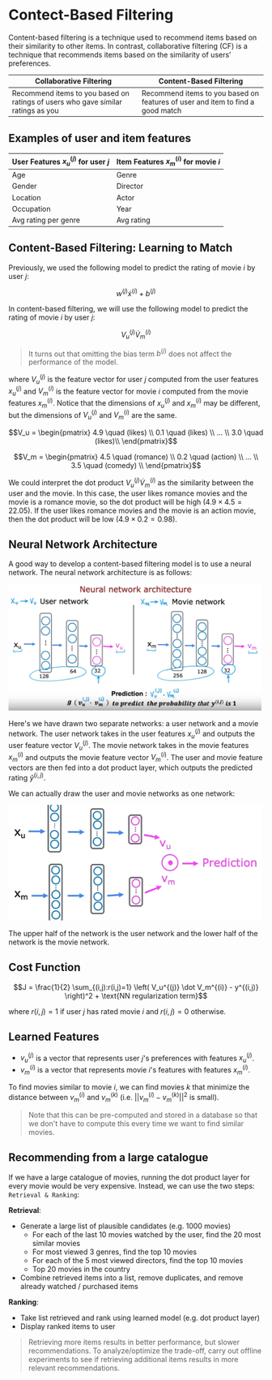 # Contect-Based Filtering
Content-based filtering is a technique used to recommend items based on their similarity to other items. In contrast, collaborative filtering (CF) is a technique that recommends items based on the similarity of users’ preferences.

| Collaborative Filtering | Content-Based Filtering |
| --- | --- |
| Recommend items to you based on ratings of users who gave similar ratings as you | Recommend items to you based on features of user and item to find a good match |

## Examples of user and item features
| User Features $x_u^{(j)}$ for user $j$ | Item Features $x_m^{(i)}$ for movie $i$ |
| --- | --- |
| Age | Genre |
| Gender | Director |
| Location | Actor |
| Occupation | Year |
| Avg rating per genre | Avg rating |

## Content-Based Filtering: Learning to Match
Previously, we used the following model to predict the rating of movie $i$ by user $j$:

$$w^{(j)} \dot x^{(i)} + b^{(j)}$$

In content-based filtering, we will use the following model to predict the rating of movie $i$ by user $j$:

$$V_u^{(j)} \dot V_m^{(i)}$$

> It turns out that omitting the bias term $b^{(j)}$ does not affect the performance of the model.

where $V_u^{(j)}$ is the feature vector for user $j$ computed from the user features $x_u^{(j)}$ and $V_m^{(i)}$ is the feature vector for movie $i$ computed from the movie features $x_m^{(i)}$. Notice that the dimensions of $x_u^{(j)}$ and $x_m^{(i)}$ may be different, but the dimensions of $V_u^{(j)}$ and $V_m^{(i)}$ are the same.

$$V_u =
\begin{pmatrix}
4.9 \quad (likes) \\
0.1 \quad (likes) \\
... \\
3.0 \quad (likes)\\
\end{pmatrix}$$

$$V_m =
\begin{pmatrix}
4.5 \quad (romance) \\
0.2 \quad (action) \\
... \\
3.5 \quad (comedy) \\
\end{pmatrix}$$

We could interpret the dot product $V_u^{(j)} \dot V_m^{(i)}$ as the similarity between the user and the movie. In this case, the user likes romance movies and the movie is a romance movie, so the dot product will be high ($4.9 \times 4.5 = 22.05$). If the user likes romance movies and the movie is an action movie, then the dot product will be low ($4.9 \times 0.2 = 0.98$).

## Neural Network Architecture
A good way to develop a content-based filtering model is to use a neural network. The neural network architecture is as follows:

<img src="media/nn_arch.png" width="500" style="align: center"/>

Here's we have drawn two separate networks: a user network and a movie network. The user network takes in the user features $x_u^{(j)}$ and outputs the user feature vector $V_u^{(j)}$. The movie network takes in the movie features $x_m^{(i)}$ and outputs the movie feature vector $V_m^{(i)}$. The user and movie feature vectors are then fed into a dot product layer, which outputs the predicted rating $\hat{y}^{(i,j)}$.

We can actually draw the user and movie networks as one network:

<img src="media/single_nn_arch.png" width="500" style="align: center"/>

The upper half of the network is the user network and the lower half of the network is the movie network. 

## Cost Function

$$J = \frac{1}{2} \sum_{(i,j):r(i,j)=1} \left( V_u^{(j)} \dot V_m^{(i)} - y^{(i,j)} \right)^2 + \text{NN regularization term}$$

where $r(i,j) = 1$ if user $j$ has rated movie $i$ and $r(i,j) = 0$ otherwise.

## Learned Features
- $v_u^{(j)}$ is a vector that represents user $j$'s preferences with features $x_u^{(j)}$.
- $v_m^{(i)}$ is a vector that represents movie $i$'s features with features $x_m^{(i)}$.

To find movies similar to movie $i$, we can find movies $k$ that minimize the distance between $v_m^{(i)}$ and $v_m^{(k)}$ (i.e. $||v_m^{(i)} - v_m^{(k)}||^2$ is small).

> Note that this can be pre-computed and stored in a database so that we don't have to compute this every time we want to find similar movies.

## Recommending from a large catalogue
If we have a large catalogue of movies, running the dot product layer for every movie would be very expensive. Instead, we can use the two steps: `Retrieval & Ranking`:

**Retrieval**:
- Generate a large list of plausible candidates (e.g. 1000 movies)
    - For each of the last 10 movies watched by the user, find the 20 most similar movies
    - For most viewed 3 genres, find the top 10 movies
    - For each of the 5 most viewed directors, find the top 10 movies
    - Top 20 movies in the country
- Combine retrieved items into a list, remove duplicates, and remove already watched / purchased items

**Ranking**:
- Take list retrieved and rank using learned model (e.g. dot product layer)
- Display ranked items to user

> Retrieving more items results in better performance, but slower recommendations. To analyze/optimize the trade-off, carry out offline experiments to see if retrieving additional items results in more relevant recommendations.
